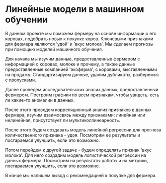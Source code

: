 # Линейные модели в машинном обучении
В данном проекте мы поможем фермеру на основе информации о его коровах, подобрать новых к покупке коров. Ключевыми признаками для фермера являются 'удой' и 'вкус молока'. Мы сделаем прогнозы при помощью моделей машинного обучения.

Для начала мы изучим данные, предоставленные фермером с информацией о коровах, молоке и прочему, а также данные предоставленные компанией 'экоферма', с коровами, выставленными на продажу. Стандартизируем данные, удалим дубликаты, разберемся с пропусками.

Далее проведем исследовательских анализ данных, предоставленный фермером. Построим графики по всем признакам, чтобы увидеть, есть ли какие-то аномалии в данных.

После этого проведем корреляционный анализ признаков в данных фермера, изучим взаимосвязь между признаками: линейная или нелинейная, присутствует ли мультиколлинеарность.

После этого будем создавать модель линейной регрессии для прогноза количественного признака - удоя. Посмотрим ее результаты и постараемся улучшить, если это возможно.

Потом перейдем к другой задаче - будем определять признак 'вкус молока'. Для него создадим модель логистической регрессии на данных фермера. Посмотрим на результаты работы и на метрики, постараемся улучшить, если это возможно.

В конце мы напишем вывод с рекомендацией к покупке для фермера.
